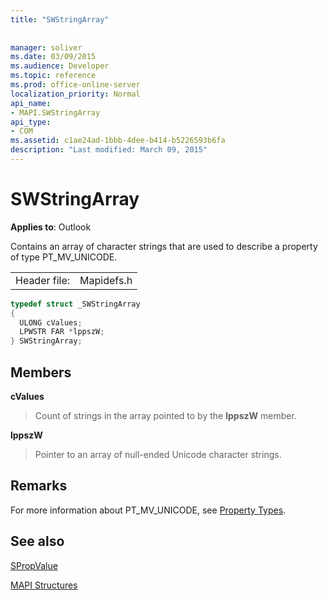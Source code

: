 ```yaml
---
title: "SWStringArray"
 
 
manager: soliver
ms.date: 03/09/2015
ms.audience: Developer
ms.topic: reference
ms.prod: office-online-server
localization_priority: Normal
api_name:
- MAPI.SWStringArray
api_type:
- COM
ms.assetid: c1ae24ad-1bbb-4dee-b414-b5226593b6fa
description: "Last modified: March 09, 2015"
---
```


# SWStringArray

  
  
**Applies to**: Outlook 
  
Contains an array of character strings that are used to describe a property of type PT_MV_UNICODE. 
  
|||
|:-----|:-----|
|Header file:  <br/> |Mapidefs.h  <br/> |
   
```cpp
typedef struct _SWStringArray
{
  ULONG cValues;
  LPWSTR FAR *lppszW;
} SWStringArray;

```

## Members

 **cValues**
  
> Count of strings in the array pointed to by the **lppszW** member. 
    
 **lppszW**
  
> Pointer to an array of null-ended Unicode character strings.
    
## Remarks

For more information about PT_MV_UNICODE, see [Property Types](property-types.md).
  
## See also



[SPropValue](spropvalue.md)


[MAPI Structures](mapi-structures.md)

